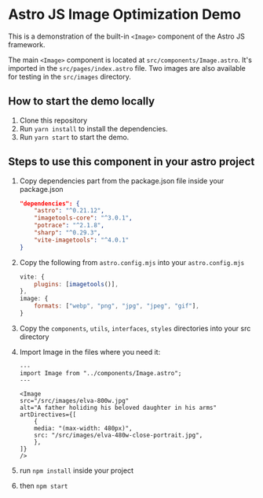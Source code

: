# Astro JS Image Optimization Demo

This is a demonstration of the built-in `<Image>` component of the Astro JS framework. 

The main `<Image>` component is located at `src/components/Image.astro`. It's imported in the `src/pages/index.astro` file. Two images are also available for testing in the `src/images` directory.

## How to start the demo locally

1. Clone this repository 
1. Run `yarn install` to install the dependencies.
1. Run `yarn start` to start the demo.

## Steps to use this component in your astro project

1. Copy dependencies part from the package.json file inside your package.json
    ```json
    "dependencies": {
        "astro": "^0.21.12",
        "imagetools-core": "^3.0.1",
        "potrace": "^2.1.8",
        "sharp": "^0.29.3",
        "vite-imagetools": "^4.0.1"
    }
    ```

2. Copy the following from `astro.config.mjs` into your `astro.config.mjs`
    ```mjs
    vite: {
        plugins: [imagetools()],
    },
    image: {
        formats: ["webp", "png", "jpg", "jpeg", "gif"],
    }
    ```

3. Copy the `components`, `utils`, `interfaces`, `styles` directories into your src directory

4. Import Image in the files where you need it:
    ```astro
    ---
    import Image from "../components/Image.astro";
    ---

    <Image
    src="/src/images/elva-800w.jpg"
    alt="A father holiding his beloved daughter in his arms"
    artDirectives={[
        {
        media: "(max-width: 480px)",
        src: "/src/images/elva-480w-close-portrait.jpg",
        },
    ]}
    />
    ```

5. run `npm install` inside your project

6. then `npm start`